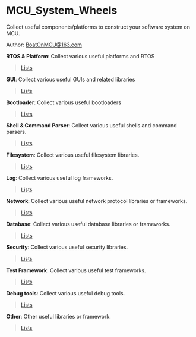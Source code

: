 # MCU_System_Wheels
Collect useful components/platforms to construct your software system on MCU.

Author: BoatOnMCU@163.com



**RTOS & Platform**: Collect various useful platforms and RTOS

> [Lists](https://github.com/BoatOnMCU/MCU_System_Wheels/blob/main/Platform%20%26%20RTOS.md)



**GUI**: Collect various useful GUIs and related libraries

>[Lists](https://github.com/BoatOnMCU/MCU_System_Wheels/blob/main/GUI_and_Font.md)



**Bootloader**: Collect various useful bootloaders

> [Lists](https://github.com/BoatOnMCU/MCU_System_Wheels/blob/main/Bootloader.md)



**Shell & Command Parser**: Collect various useful shells and command parsers.

> [Lists](https://github.com/BoatOnMCU/MCU_System_Wheels/blob/main/Shell_And_Cmd_Parse.md)



**Filesystem**: Collect various useful filesystem libraries.

> [Lists](https://github.com/BoatOnMCU/MCU_System_Wheels/blob/main/Filesystem.md)



**Log**: Collect various useful log frameworks.

> [Lists](https://github.com/BoatOnMCU/MCU_System_Wheels/blob/main/Logs.md)



**Network**: Collect various useful network protocol libraries or frameworks.

> [Lists](https://github.com/BoatOnMCU/MCU_System_Wheels/blob/main/Network.md)



**Database**: Collect various useful database libraries or frameworks.

> [Lists](https://github.com/BoatOnMCU/MCU_System_Wheels/blob/main/Database.md)



**Security**:  Collect various useful security libraries.

> [Lists](https://github.com/BoatOnMCU/MCU_System_Wheels/blob/main/Security.md)



**Test Framework**: Collect various useful test frameworks.

> [Lists](https://github.com/BoatOnMCU/MCU_System_Wheels/blob/main/Test_Framework.md)



**Debug tools**: Collect various useful debug tools.

> [Lists](https://github.com/BoatOnMCU/MCU_System_Wheels/blob/main/Debug_tool.md)



**Other**: Other useful  libraries or framework.

> [Lists](https://github.com/BoatOnMCU/MCU_System_Wheels/blob/main/Others.md)





